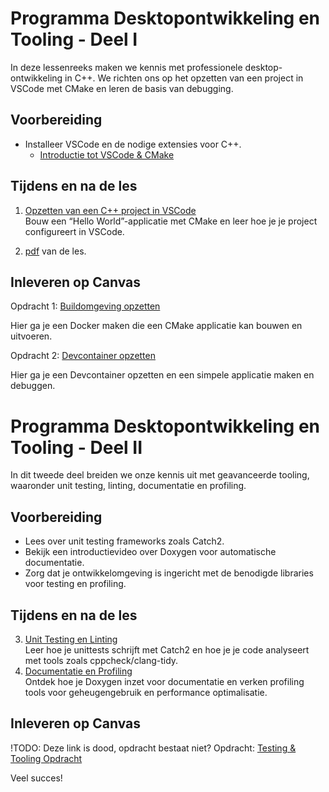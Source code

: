 # Programma Desktopontwikkeling en Tooling - Deel I

In deze lessenreeks maken we kennis met professionele desktop-ontwikkeling in C++. We richten ons op het opzetten van een project in VSCode met CMake en leren de basis van debugging.

## Voorbereiding

- Installeer VSCode en de nodige extensies voor C++.
  - [Introductie tot VSCode & CMake](./VSCode_C++_setup.md)

## Tijdens en na de les

1. [Opzetten van een C++ project in VSCode](./VSCode_C++_setup.md)  
   Bouw een “Hello World”-applicatie met CMake en leer hoe je je project configureert in VSCode.

2. [pdf](./files/les-infrastructuur-desktop-environment.pdf) van de les.

## Inleveren op Canvas

Opdracht 1: [Buildomgeving opzetten](./Assignment_opzetten_ontwikkelomgeving.md)

Hier ga je een Docker maken die een CMake applicatie kan bouwen en
uitvoeren.


Opdracht 2: [Devcontainer opzetten](./Assignment_devcontainers_cmake_debug.md)

Hier ga je een Devcontainer opzetten en een simpele applicatie
maken en debuggen.

# Programma Desktopontwikkeling en Tooling - Deel II

In dit tweede deel breiden we onze kennis uit met geavanceerde tooling, waaronder unit testing, linting, documentatie en profiling.

## Voorbereiding

- Lees over unit testing frameworks zoals Catch2.
- Bekijk een introductievideo over Doxygen voor automatische documentatie.
- Zorg dat je ontwikkelomgeving is ingericht met de benodigde libraries voor testing en profiling.

## Tijdens en na de les

3. [Unit Testing en Linting](./Testing.md)  
   Leer hoe je unittests schrijft met Catch2 en hoe je je code analyseert met tools zoals cppcheck/clang-tidy.
4. [Documentatie en Profiling](./Documentation.md)  
   Ontdek hoe je Doxygen inzet voor documentatie en verken profiling tools voor geheugengebruik en performance optimalisatie.

## Inleveren op Canvas

!TODO: Deze link is dood, opdracht bestaat niet?
Opdracht: [Testing & Tooling Opdracht](./Assignment_testing_tooling.md) <!-- markdown-link-check-disable-line -->

Veel succes!
